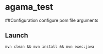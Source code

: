 # agama_test

##Configuration
	configure pom file arguments

## Launch

```
mvn clean && mvn install && mvn exec:java
```